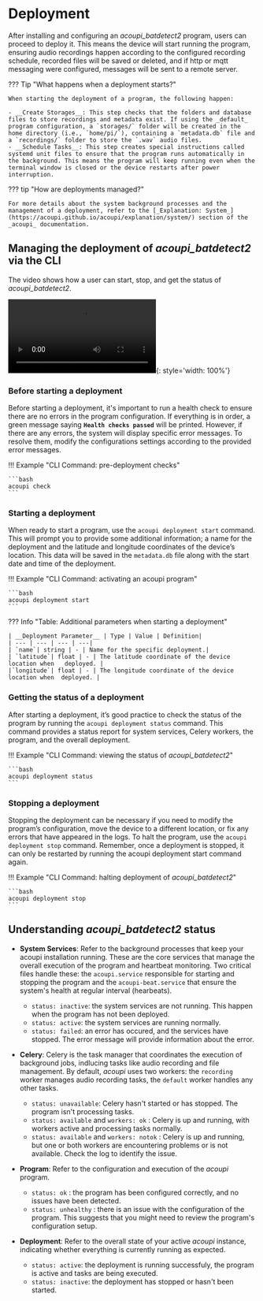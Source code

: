 # Deployment

After installing and configuring an *acoupi_batdetect2* program, users can proceed to deploy it. This means the device will start running the program, ensuring audio recordings happen according to the configured recording schedule, recorded files will be saved or deleted, and if http or mqtt messaging were configured, messages will be sent to a remote server. 
 
??? Tip "What happens when a deployment starts?" 

    When starting the deployment of a program, the following happen:

    - __Create Storages__: This step checks that the folders and database files to store recordings and metadata exist. If using the _default_ program configuration, a `storages/` folder will be created in the home directory (i.e., `home/pi/`), containing a `metadata.db` file and a `recordings/` folder to store the `.wav` audio files. 
    - __Schedule Tasks__: This step creates special instructions called systemd unit files to ensure that the program runs automatically in the background. This means the program will keep running even when the terminal window is closed or the device restarts after power interruption.

??? tip "How are deployments managed?"

    For more details about the system background processes and the management of a deployment, refer to the [_Explanation: System_](https://acoupi.github.io/acoupi/explanation/system/) section of the _acoupi_ documentation.


## Managing the deployment of *acoupi_batdetect2* via the CLI

The video shows how a user can start, stop, and get the status of *acoupi_batdetect2*.

![type:video](../img/acoupi_deployment.mp4){: style='width: 100%'}

### Before starting a deployment

Before starting a deployment, it's important to run a health check to ensure there are no errors in the program configuration. If everything is in order, a green message saying __`Health checks passed`__ will be printed. However, if there are any errors, the system will display specific error messages. To resolve them, modify the configurations settings according to the provided error messages. 

!!! Example "CLI Command: pre-deployment checks"

    ```bash
    acoupi check
    ```

### Starting a deployment

When ready to start a program, use the `acoupi deployment start` command. This will prompt you to provide some additional information; a name for the deployment and the latitude and longitude coordinates of the device’s location. This data will be saved in the `metadata.db` file along with the start date and time of the deployment.

!!! Example "CLI Command: activating an acoupi program"

    ```bash
    acoupi deployment start
    ```
??? Info "Table: Additional parameters when starting a deployment"

    | __Deployment Parameter__ | Type | Value | Definition|
    | --- | --- | --- | ---|
    | `name`| string | - | Name for the specific deployment.| 
    | `latitude`| float | - | The latitude coordinate of the device location when   deployed. | 
    |`longitude`| float | - | The longitude coordinate of the device location when  deployed. | 

### Getting the status of a deployment

After starting a deployment, it’s good practice to check the status of the program by running the `acoupi deployment status` command. This command provides a status report for system services, Celery workers, the program, and the overall deployment.

!!! Example "CLI Command: viewing the status of *acoupi_batdetect2*"

    ```bash
    acoupi deployment status
    ```

### Stopping a deployment

Stopping the deployment can be necessary if you need to modify the program’s configuration, move the device to a different location, or fix any errors that have appeared in the logs. To halt the program, use the `acoupi deployment stop` command. Remember, once a deployment is stopped, it can only be restarted by running the acoupi deployment start command again.

!!! Example "CLI Command: halting deployment of *acoupi_batdetect2*"

    ```bash
    acoupi deployment stop
    ```
## Understanding _acoupi_batdetect2_ status

- __System Services__: Refer to the background processes that keep your acoupi installation running. These are the core services that manage the overall execution of the program and heartbeat monitoring. Two critical files handle these: the `acoupi.service` responsible for starting and stopping the program and the `acoupi-beat.service` that ensure the system's health at regular interval (hearbeats).

    - `status: inactive`: the system services are not running. This happen when the program has not been deployed.
    - `status: active`: the system services are running normally.
    - `status: failed`: an error has occured, and the services have stopped. The error message will provide information about the error.

- __Celery__: Celery is the task manager that coordinates the execution of background jobs, indlucing tasks like audio recording and file management. By default, _acoupi_ uses two workers: the `recording` worker manages audio recording tasks, the `default` worker handles any other tasks.  
    - `status: unavailable`: Celery hasn't started or has stopped. The program isn't processing tasks. 
    - `status: available` and `workers: ok` : Celery is up and running, with workers active and processing tasks normally. 
    - `status: available` and `workers: notok` : Celery is up and running, but one or both workers are encountering problems or is not available. Check the log to identify the issue. 

- __Program__: Refer to the configuration and execution of the _acoupi_ program. 
    - `status: ok` : the program has been configured correctly, and no issues have been detected. 
    - `status: unhealthy` : there is an issue with the configuration of the program. This suggests that you might need to review the program's configuration setup.  

- __Deployment__: Refer to the overall state of your active _acoupi_ instance, indicating whether everything is currently running as expected.
    - `status: active`: the deployment is running successfuly, the program is active and tasks are being executed.
    - `status: inactive`: the deployment has stopped or hasn't been started.